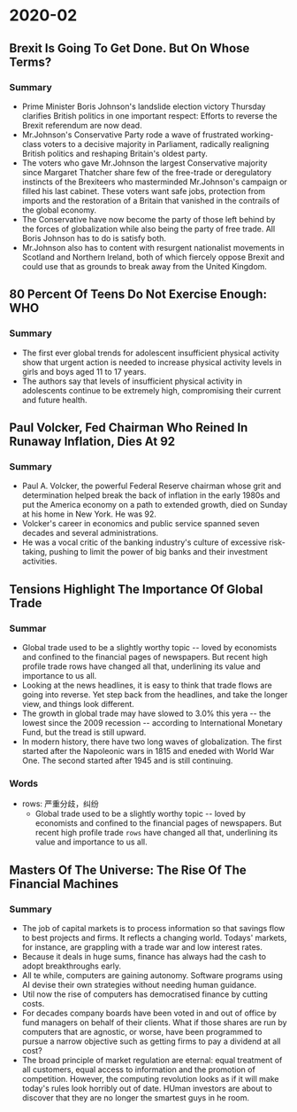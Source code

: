 # 2020-02

## Brexit Is Going To Get Done. But On Whose Terms?

### Summary

- Prime Minister Boris Johnson's landslide election victory Thursday clarifies British politics in one important respect: Efforts to reverse the Brexit referendum are now dead.
- Mr.Johnson's Conservative Party rode a wave of frustrated working-class voters to a decisive majority in Parliament, radically realigning British politics and reshaping Britain's oldest party.
- The voters who gave Mr.Johnson the largest Conservative majority since Margaret Thatcher share few of the free-trade or deregulatory instincts of the Brexiteers who masterminded Mr.Johnson's campaign or filled his last cabinet. These voters want safe jobs, protection from imports and the restoration of a Britain that vanished in the contrails of the global economy.
- The Conservative have now become the party of those left behind by the forces of globalization while also being the party of free trade. All Boris Johnson has to do is satisfy both.
- Mr.Johnson also has to content with resurgent nationalist movements in Scotland and Northern Ireland, both of which fiercely oppose Brexit and could use that as grounds to break away from the United Kingdom.

## 80 Percent Of Teens Do Not Exercise Enough: WHO

### Summary

- The first ever global trends for adolescent insufficient physical activity show that urgent action is needed to increase physical activity levels in girls and boys aged 11 to 17 years.
- The authors say that levels of insufficient physical activity in adolescents continue to be extremely high, compromising their current and future health.

## Paul Volcker, Fed Chairman Who Reined In Runaway Inflation, Dies At 92

### Summary

- Paul A. Volcker, the powerful Federal Reserve chairman whose grit and determination helped break the back of inflation in the early 1980s and put the America economy on a path to extended growth, died on Sunday at his home in New York. He was 92.
- Volcker's career in economics and public service spanned seven decades and several administrations.
- He was a vocal critic of the banking industry's culture of excessive risk-taking, pushing to limit the power of big banks and their investment activities.

## Tensions Highlight The Importance Of Global Trade

### Summar

- Global trade used to be a slightly worthy topic -- loved by economists and confined to the financial pages of newspapers. But recent high profile trade rows have changed all that, underlining its value and importance to us all.
- Looking at the news headlines, it is easy to think that trade flows are going into reverse. Yet step back from the headlines, and take the longer view, and things look different.
- The growth in global trade may have slowed to 3.0% this yera -- the lowest since the 2009 recession -- according to International Monetary Fund, but the tread is still upward.
- In modern history, there have two long waves of globalization. The first started after the Napoleonic wars in 1815 and eneded with World War One. The second started after 1945 and is still continuing.

### Words

- rows: 严重分歧，纠纷
  - Global trade used to be a slightly worthy topic -- loved by economists and confined to the financial pages of newspapers. But recent high profile trade `rows` have changed all that, underlining its value and importance to us all.

## Masters Of The Universe: The Rise Of The Financial Machines

### Summary

- The job of capital markets is to process information so that savings flow to best projects and firms. It reflects a changing world. Todays' markets, for instance, are grappling with a trade war and low interest rates.
- Because it deals in huge sums, finance has always had the cash to adopt breakthroughs early.
- All te while, computers are gaining autonomy. Software programs using AI devise their own strategies without needing human guidance.
- Util now the rise of computers has democratised finance by cutting costs.
- For decades company boards have been voted in and out of office by fund managers on behalf of their clients. What if those shares are run by computers that are agnostic, or worse, have been programmed to pursue a narrow objective such as getting firms to pay a dividend at all cost?
- The broad principle of market regulation are eternal: equal treatment of all customers, equal access to information and the promotion of competition. However, the computing revolution looks as if it will make today's rules look horribly out of date. HUman investors are about to discover that they are no longer the smartest guys in he room.
